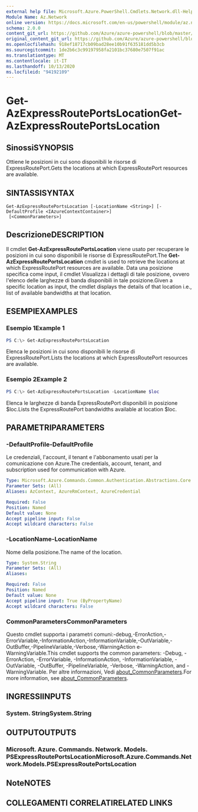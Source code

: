 ```yaml
---
external help file: Microsoft.Azure.PowerShell.Cmdlets.Network.dll-Help.xml
Module Name: Az.Network
online version: https://docs.microsoft.com/en-us/powershell/module/az.network/get-azexpressrouteportslocation
schema: 2.0.0
content_git_url: https://github.com/Azure/azure-powershell/blob/master/src/Network/Network/help/Get-AzExpressRoutePortsLocation.md
original_content_git_url: https://github.com/Azure/azure-powershell/blob/master/src/Network/Network/help/Get-AzExpressRoutePortsLocation.md
ms.openlocfilehash: 918ef18717cb09bad28ee10b91f635181dd5b3cb
ms.sourcegitcommit: 1de2b6c3c99197958fa2101bc37680e7507f91ac
ms.translationtype: MT
ms.contentlocale: it-IT
ms.lasthandoff: 10/13/2020
ms.locfileid: "94192109"
---
```

# <span data-ttu-id="5763b-101">Get-AzExpressRoutePortsLocation</span><span class="sxs-lookup"><span data-stu-id="5763b-101">Get-AzExpressRoutePortsLocation</span></span>

## <span data-ttu-id="5763b-102">Sinossi</span><span class="sxs-lookup"><span data-stu-id="5763b-102">SYNOPSIS</span></span>
<span data-ttu-id="5763b-103">Ottiene le posizioni in cui sono disponibili le risorse di ExpressRoutePort.</span><span class="sxs-lookup"><span data-stu-id="5763b-103">Gets the locations at which ExpressRoutePort resources are available.</span></span>

## <span data-ttu-id="5763b-104">SINTASSI</span><span class="sxs-lookup"><span data-stu-id="5763b-104">SYNTAX</span></span>

```
Get-AzExpressRoutePortsLocation [-LocationName <String>] [-DefaultProfile <IAzureContextContainer>]
 [<CommonParameters>]
```

## <span data-ttu-id="5763b-105">Descrizione</span><span class="sxs-lookup"><span data-stu-id="5763b-105">DESCRIPTION</span></span>
<span data-ttu-id="5763b-106">Il cmdlet **Get-AzExpressRoutePortsLocation** viene usato per recuperare le posizioni in cui sono disponibili le risorse di ExpressRoutePort.</span><span class="sxs-lookup"><span data-stu-id="5763b-106">The **Get-AzExpressRoutePortsLocation** cmdlet is used to retrieve the locations at which ExpressRoutePort resources are available.</span></span> <span data-ttu-id="5763b-107">Data una posizione specifica come input, il cmdlet Visualizza i dettagli di tale posizione, ovvero l'elenco delle larghezze di banda disponibili in tale posizione.</span><span class="sxs-lookup"><span data-stu-id="5763b-107">Given a specific location as input, the cmdlet displays the details of that location i.e., list of available bandwidths at that location.</span></span>

## <span data-ttu-id="5763b-108">ESEMPI</span><span class="sxs-lookup"><span data-stu-id="5763b-108">EXAMPLES</span></span>

### <span data-ttu-id="5763b-109">Esempio 1</span><span class="sxs-lookup"><span data-stu-id="5763b-109">Example 1</span></span>
```powershell
PS C:\> Get-AzExpressRoutePortsLocation
```

<span data-ttu-id="5763b-110">Elenca le posizioni in cui sono disponibili le risorse di ExpressRoutePort.</span><span class="sxs-lookup"><span data-stu-id="5763b-110">Lists the locations at which ExpressRoutePort resources are available.</span></span>

### <span data-ttu-id="5763b-111">Esempio 2</span><span class="sxs-lookup"><span data-stu-id="5763b-111">Example 2</span></span>
```powershell
PS C:\> Get-AzExpressRoutePortsLocation -LocationName $loc
```

<span data-ttu-id="5763b-112">Elenca le larghezze di banda ExpressRoutePort disponibili in posizione $loc.</span><span class="sxs-lookup"><span data-stu-id="5763b-112">Lists the ExpressRoutePort bandwidths available at location $loc.</span></span>

## <span data-ttu-id="5763b-113">PARAMETRI</span><span class="sxs-lookup"><span data-stu-id="5763b-113">PARAMETERS</span></span>

### <span data-ttu-id="5763b-114">-DefaultProfile</span><span class="sxs-lookup"><span data-stu-id="5763b-114">-DefaultProfile</span></span>
<span data-ttu-id="5763b-115">Le credenziali, l'account, il tenant e l'abbonamento usati per la comunicazione con Azure.</span><span class="sxs-lookup"><span data-stu-id="5763b-115">The credentials, account, tenant, and subscription used for communication with Azure.</span></span>

```yaml
Type: Microsoft.Azure.Commands.Common.Authentication.Abstractions.Core.IAzureContextContainer
Parameter Sets: (All)
Aliases: AzContext, AzureRmContext, AzureCredential

Required: False
Position: Named
Default value: None
Accept pipeline input: False
Accept wildcard characters: False
```

### <span data-ttu-id="5763b-116">-LocationName</span><span class="sxs-lookup"><span data-stu-id="5763b-116">-LocationName</span></span>
<span data-ttu-id="5763b-117">Nome della posizione.</span><span class="sxs-lookup"><span data-stu-id="5763b-117">The name of the location.</span></span>

```yaml
Type: System.String
Parameter Sets: (All)
Aliases:

Required: False
Position: Named
Default value: None
Accept pipeline input: True (ByPropertyName)
Accept wildcard characters: False
```

### <span data-ttu-id="5763b-118">CommonParameters</span><span class="sxs-lookup"><span data-stu-id="5763b-118">CommonParameters</span></span>
<span data-ttu-id="5763b-119">Questo cmdlet supporta i parametri comuni:-debug,-ErrorAction,-ErrorVariable,-InformationAction,-InformationVariable,-OutVariable,-OutBuffer,-PipelineVariable,-Verbose,-WarningAction e-WarningVariable.</span><span class="sxs-lookup"><span data-stu-id="5763b-119">This cmdlet supports the common parameters: -Debug, -ErrorAction, -ErrorVariable, -InformationAction, -InformationVariable, -OutVariable, -OutBuffer, -PipelineVariable, -Verbose, -WarningAction, and -WarningVariable.</span></span> <span data-ttu-id="5763b-120">Per altre informazioni, Vedi [about_CommonParameters](http://go.microsoft.com/fwlink/?LinkID=113216).</span><span class="sxs-lookup"><span data-stu-id="5763b-120">For more information, see [about_CommonParameters](http://go.microsoft.com/fwlink/?LinkID=113216).</span></span>

## <span data-ttu-id="5763b-121">INGRESSI</span><span class="sxs-lookup"><span data-stu-id="5763b-121">INPUTS</span></span>

### <span data-ttu-id="5763b-122">System. String</span><span class="sxs-lookup"><span data-stu-id="5763b-122">System.String</span></span>

## <span data-ttu-id="5763b-123">OUTPUT</span><span class="sxs-lookup"><span data-stu-id="5763b-123">OUTPUTS</span></span>

### <span data-ttu-id="5763b-124">Microsoft. Azure. Commands. Network. Models. PSExpressRoutePortsLocation</span><span class="sxs-lookup"><span data-stu-id="5763b-124">Microsoft.Azure.Commands.Network.Models.PSExpressRoutePortsLocation</span></span>

## <span data-ttu-id="5763b-125">Note</span><span class="sxs-lookup"><span data-stu-id="5763b-125">NOTES</span></span>

## <span data-ttu-id="5763b-126">COLLEGAMENTI CORRELATI</span><span class="sxs-lookup"><span data-stu-id="5763b-126">RELATED LINKS</span></span>
